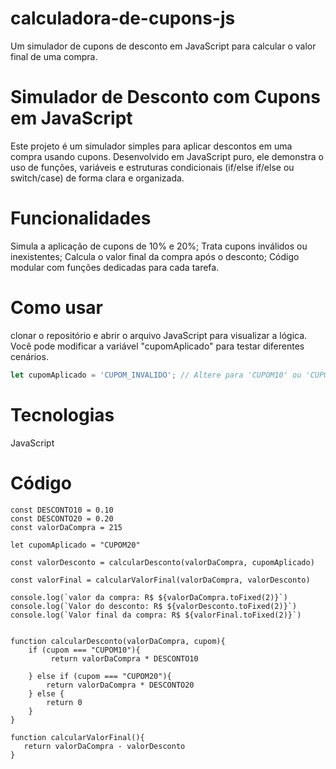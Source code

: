 # calculadora-de-cupons-js
Um simulador de cupons de desconto em JavaScript para calcular o valor final de uma compra.

# Simulador de Desconto com Cupons em JavaScript
Este projeto é um simulador simples para aplicar descontos em uma compra usando cupons. Desenvolvido em JavaScript puro, ele demonstra o uso de funções, variáveis e estruturas condicionais (if/else if/else ou switch/case) de forma clara e organizada.

# Funcionalidades
Simula a aplicação de cupons de 10% e 20%;
Trata cupons inválidos ou inexistentes;
Calcula o valor final da compra após o desconto;
Código modular com funções dedicadas para cada tarefa.

# Como usar
clonar o repositório e abrir o arquivo JavaScript para visualizar a lógica. Você pode modificar a variável "cupomAplicado" para testar diferentes cenários.
```javascript
let cupomAplicado = 'CUPOM_INVALIDO'; // Altere para 'CUPOM10' ou 'CUPOM20'
````
# Tecnologias
JavaScript

# Código
````
const DESCONTO10 = 0.10
const DESCONTO20 = 0.20
const valorDaCompra = 215

let cupomAplicado = "CUPOM20"

const valorDesconto = calcularDesconto(valorDaCompra, cupomAplicado)

const valorFinal = calcularValorFinal(valorDaCompra, valorDesconto)

console.log(`valor da compra: R$ ${valorDaCompra.toFixed(2)}`)
console.log(`Valor do desconto: R$ ${valorDesconto.toFixed(2)}`)
console.log(`Valor final da compra: R$ ${valorFinal.toFixed(2)}`)


function calcularDesconto(valorDaCompra, cupom){
    if (cupom === "CUPOM10"){
         return valorDaCompra * DESCONTO10
         
    } else if (cupom === "CUPOM20"){
        return valorDaCompra * DESCONTO20
    } else {
        return 0
    }
}

function calcularValorFinal(){
   return valorDaCompra - valorDesconto
}


